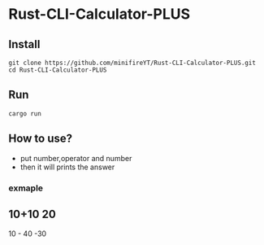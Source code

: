 # Rust-CLI-Calculator-PLUS
## Install
```
git clone https://github.com/minifireYT/Rust-CLI-Calculator-PLUS.git
cd Rust-CLI-Calculator-PLUS
```
## Run
```
cargo run
```
## How to use?
- put number,operator and number
- then it will prints the answer
### exmaple
10+10
20
---
10 - 40
-30
